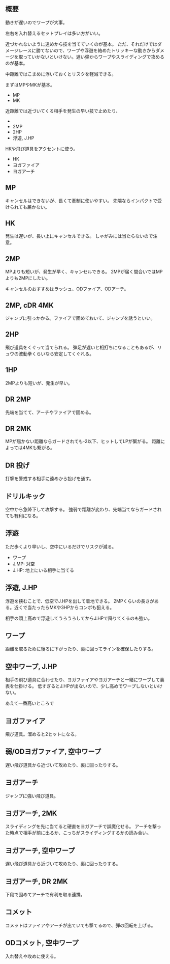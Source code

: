 ## 概要

動きが遅いのでワープが大事。

左右を入れ替えるセットプレイは多い方がいい。

近づかれないように遠めから技を当てていくのが基本。
ただ、それだけではダメージレースに勝てないので、ワープや浮遊を絡めたトリッキーな動きからダメージを取っていかないといけない。遅い弾からワープやスライディングで攻めるのが基本。

中距離ではこまめに浮いておくとリスクを軽減できる。

まずはMPやMKが基本。

- MP
- MK

近距離では近づいてくる相手を発生の早い技で止めたり、

-
- 2MP
- 2HP
- 浮遊, J.HP

HKや飛び道具をアクセントに使う。

- HK
- ヨガファイア
- ヨガアーチ

## MP

キャンセルはできないが、長くて牽制に使いやすい。
先端ならインパクトで受けられても届かない。

## HK

発生は遅いが、長い上にキャンセルできる。
しゃがみには当たらないので注意。

## 2MP

MPよりも短いが、発生が早く、キャンセルできる。
2MPが届く間合いではMPよりも2MPにしたい。

キャンセルのおすすめはラッシュ、ODファイア、ODアーチ。

## 2MP, cDR 4MK

ジャンプに引っかかる。ファイアで固めておいて、ジャンプを誘うといい。

## 2HP

飛び道具をくぐって当てられる。
弾足が遅いと相打ちになることもあるが、リュウの波動拳くらいなら安定してくぐれる。

## 1HP

2MPよりも短いが、発生が早い。

## DR 2MP

先端を当てて、アーチやファイアで固める。

## DR 2MK

MPが届かない距離ならガードされても-2以下、ヒットしてLPが繋がる。
距離によっては4MKも繋がる。

## DR 投げ

打撃を警戒する相手に遠めから投げを通す。

## ドリルキック

空中から急降下して攻撃する。
強弱で距離が変わり、先端当てならガードされても有利になる。

## 浮遊

ただ歩くより早いし、空中にいるだけでリスクが減る。

- ワープ
- J.MP: 対空
- J.HP: 地上にいる相手に当てる

## 浮遊, J.HP

浮遊を挟むことで、低空でJ.HPを出して着地できる。
2MPくらいの長さがある。近くで当たったらMKや3HPからコンボも狙える。

相手の頭上高めで浮遊してうろうろしてからJ.HPで降りてくるのも強い。

## ワープ

距離を取るために後ろに下がったり、裏に回ってラインを確保したりする。

## 空中ワープ, J.HP

相手の飛び道具に合わせたり、ヨガファイアやヨガアーチと一緒にワープして裏表を仕掛ける。
低すぎるとJ.HPが出ないので、少し高めでワープしないといけない。

あえて一番高いところで

## ヨガファイア

飛び道具。溜めると2ヒットになる。

## 弱/ODヨガファイア, 空中ワープ

遅い飛び道具から近づいて攻めたり、裏に回ったりする。

## ヨガアーチ

ジャンプに強い飛び道具。

## ヨガアーチ, 2MK

スライディングを先に当てると硬直をヨガアーチで誤魔化せる。
アーチを撃った時点で相手が前に出るか、こっちがスライディングするかの読み合い。

## ヨガアーチ, 空中ワープ

遅い飛び道具から近づいて攻めたり、裏に回ったりする。

## ヨガアーチ, DR 2MK

下段で固めてアーチで有利を取る連携。

## コメット

コメットはファイアやアーチが出ていても撃てるので、弾の回転を上げる。

## ODコメット, 空中ワープ

入れ替えや攻めに使える。
